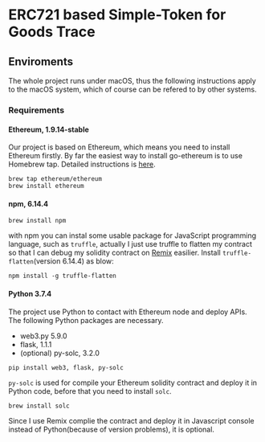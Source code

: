 # ERC721 based Simple-Token for Goods Trace
## Enviroments
The whole project runs under macOS, thus the following instructions apply to the macOS system, which of course can be refered to by other systems.
### Requirements
#### Ethereum, 1.9.14-stable
Our project is based on Ethereum, which means you need to install Ethereum firstly. By far the easiest way to install go-ethereum is to use Homebrew tap. Detailed instructions is [here](https://github.com/ethereum/go-ethereum/wiki/Installation-Instructions-for-Mac). 
```
brew tap ethereum/ethereum
brew install ethereum
```
#### npm, 6.14.4
```
brew install npm
```
with npm you can instal some usable package for JavaScript programming language, such as `truffle`, actually I just use truffle to flatten my contract so that I can debug my solidity contract on [Remix](https://remix.ethereum.org/) easilier. Install `truffle-flatten`(version 6.14.4) as blow: 
```
npm install -g truffle-flatten
```
#### Python 3.7.4
The project use Python to contact with Ethereum node and deploy APIs. The following Python packages are necessary.
* web3.py 5.9.0
* flask, 1.1.1
* (optional) py-solc, 3.2.0
```
pip install web3, flask, py-solc
```
`py-solc` is used for compile your Ethereum solidity contract and deploy it in Python code, before that you need to install `solc`.
```
brew install solc
```
Since I use Remix complie the contract and deploy it in Javascript console instead of Python(because of version problems), it is optional.
